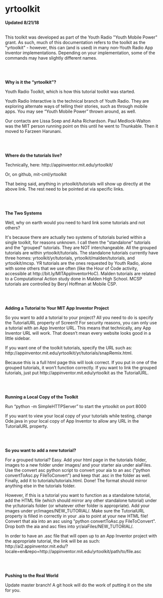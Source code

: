 # yrtoolkit

<b>Updated 8/21/18</b>
<br></br>
<p>This toolkit was developed as part of the Youth Radio "Youth Mobile Power" grant. As such, much of this documentation refers to the toolkit as the "yrtoolkit" - however, this can (and is used) in many non-Youth Radio App Inventor implementations. Depending on your implementation, some of the commands may have slightly different names.</p>

<br></br><p><b>Why is it the “yrtoolkit”? </b></p>
<p>Youth Radio Toolkit, which is how this tutorial toolkit was started.</p>
<p>Youth Radio Interactive is the technical branch of Youth Radio. They are exploring alternate ways of telling their stories, such as through mobile apps. You may see “Youth Mobile Power” thrown around, as well. </p>
<p>Our contacts are Lissa Soep and Asha Richardson. Paul Medlock-Walton was the MIT person running point on this until he went to Thunkable. Then it moved to Farzeen Harunani. </p>

<br></br><p><b>Where do the tutorials live? </b></p>
<p>Technically, here: http://appinventor.mit.edu/yrtoolkit/</p>
<p>Or, on github, mit-cml/yrtoolkit</p>
<p>That being said, anything in yrtoolkit/tutorials will show up directly at the above link. The rest need to be pointed at via specific links.</p>

<br></br><p><b>The Two Systems </b></p>
<p>Well, why on earth would you need to hard link some tutorials and not others? </p>
<p>It's because there are actually two systems of tutorials buried within a single toolkit, for reasons unknown. I call them the "standalone" tutorials and the "grouped" tutorials. They are NOT interchangeable. All the grouped tutorials are within yrtoolkit/tutorials. The standalone tutorials currently have three homes: yrtoolkit/yr/tutorials, yrtoolkit/malden/tutorials, and yrtoolkit/mcsp. YR tutorials are the ones requested by Youth Radio, alone with some others that we use often (like the Hour of Code activity, accessible at http://bit.ly/MITAppInventorHoC). Malden tutorials are related to a Computational Action study done in Malden High School. MCSP tutorials are controlled by Beryl Hoffman at Mobile CSP. </p>

<br></br><p><b>Adding a Tutorial to Your MIT App Inventor Project </b></p>
<p>So you want to add a tutorial to your project? All you need to do is specify the TutorialURL property of Screen1! For security reasons, you can only use a tutorial with an App Inventor URL. This means that technically, any App Inventor URL will work. That doesn’t mean every website looks good in a little sidebar. </p>
<p>If you want one of the toolkit tutorials, specify the URL such as: http://appinventor.mit.edu/yrtoolkit/yr/tutorials/snapRemix.html.</p> 
<p>Because this is a full html page this will look correct. If you put in one of the grouped tutorials, it won’t function correctly. If you want to link the grouped tutorials, just put http://appinventor.mit.edu/yrtoolkit as the TutorialURL.</p>

<br></br><p><b>Running a Local Copy of the Toolkit </b></p>
<p>Run “python -m SimpleHTTPServer” to start the yrtoolkit on port 8000</p>
<p>If you want to view your local copy of your tutorials while testing, change Ode.java in your local copy of App Inventor to allow any URL in the TutorialURL property. </p>

<br></br><p><b>So you want to add a new tutorial?  </b></p>
<p>For a grouped tutorial? Easy. Add your html page in the tutorials folder, images to a new folder under images/ and your starter aia under aiaFiles. Use the convert asc python script to convert your aia to an asc ("python convertToAsc.py FileToConvert") and keep that .asc in the folder as well. Finally, add it to tutorials/tutorials.html. Done! The format should mirror anything else in the tutorials folder. </p>
<p>However, if this is a tutorial you want to function as a standalone tutorial, add the HTML file (which should mirror any other standalone tutorial) under the yr/tutorials folder (or whatever other folder is appropriate). Add your images under yr/images/NEW_TUTORIAL/. Make sure the TutorialURL property is filled in correctly in your .aia to point at your new HTML file! Convert that aia into an asc using "python convertToAsc.py FileToConvert". Drop both the aia and asc files into yr/aiaFiles/NEW_TUTORIAL/. </p>
<p>In order to have an .asc file that will open up to an App Inventor project with the appropriate tutorial, the link will be as such: http://ai2.appinventor.mit.edu/?locale=en&repo=http://appinventor.mit.edu/yrtoolkit/path/to/file.asc</p>

<br></br><p><b>Pushing to the Real World </b></p>
<p>Update master branch! A git hook will do the work of putting it on the site for you. </p>
